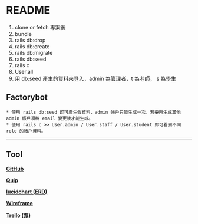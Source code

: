 # README

1. clone or fetch 專案後
2. bundle
3. rails db:drop
4. rails db:create
5. rails db:migrate
6. rails db:seed
7. rails c
8. User.all
9. 用 db:seed 產生的資料來登入，admin 為管理者，t 為老師， s 為學生

## Factorybot
    * 使用 rails db:seed 即可產生假資料，admin 帳戶只能生成一次，若要再生成其他 admin 帳戶須將 email 變更後才能生成。
    * 使用 rails c >> User.admin / User.staff / User.student 即可看到不同 role 的帳戶資料。
---

## Tool

[**GitHub**](https://github.com/River-Ye/oh_my_wage/)

[**Quip**](https://riverye.quip.com/OcZAOAihsSC)

[**lucidchart (ERD)**](https://www.lucidchart.com/documents/edit/52440e0b-0748-4620-9b85-6fbf4642601b)

[**Wireframe**](https://whimsical.com/JgPoSu5DBGz4kNfxC9S99L)

[**Trello (票)**](https://trello.com/oh_my_wage)
